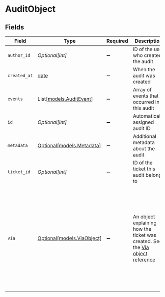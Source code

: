 # AuditObject


## Fields

| Field                                                                                                                                            | Type                                                                                                                                             | Required                                                                                                                                         | Description                                                                                                                                      | Example                                                                                                                                          |
| ------------------------------------------------------------------------------------------------------------------------------------------------ | ------------------------------------------------------------------------------------------------------------------------------------------------ | ------------------------------------------------------------------------------------------------------------------------------------------------ | ------------------------------------------------------------------------------------------------------------------------------------------------ | ------------------------------------------------------------------------------------------------------------------------------------------------ |
| `author_id`                                                                                                                                      | *Optional[int]*                                                                                                                                  | :heavy_minus_sign:                                                                                                                               | ID of the user who created the audit                                                                                                             |                                                                                                                                                  |
| `created_at`                                                                                                                                     | [date](https://docs.python.org/3/library/datetime.html#date-objects)                                                                             | :heavy_minus_sign:                                                                                                                               | When the audit was created                                                                                                                       |                                                                                                                                                  |
| `events`                                                                                                                                         | List[[models.AuditEvent](../models/auditevent.md)]                                                                                               | :heavy_minus_sign:                                                                                                                               | Array of events that occurred in this audit                                                                                                      |                                                                                                                                                  |
| `id`                                                                                                                                             | *Optional[int]*                                                                                                                                  | :heavy_minus_sign:                                                                                                                               | Automatically assigned audit ID                                                                                                                  |                                                                                                                                                  |
| `metadata`                                                                                                                                       | [Optional[models.Metadata]](../models/metadata.md)                                                                                               | :heavy_minus_sign:                                                                                                                               | Additional metadata about the audit                                                                                                              |                                                                                                                                                  |
| `ticket_id`                                                                                                                                      | *Optional[int]*                                                                                                                                  | :heavy_minus_sign:                                                                                                                               | ID of the ticket this audit belongs to                                                                                                           |                                                                                                                                                  |
| `via`                                                                                                                                            | [Optional[models.ViaObject]](../models/viaobject.md)                                                                                             | :heavy_minus_sign:                                                                                                                               | An object explaining how the ticket was created. See the [Via object reference](/documentation/ticketing/reference-guides/via-object-reference)<br/> | {<br/>"channel": "rule",<br/>"source": {<br/>"from": {<br/>"id": 22472716,<br/>"title": "Assign to first responder"<br/>},<br/>"rel": "trigger",<br/>"to": {}<br/>}<br/>} |